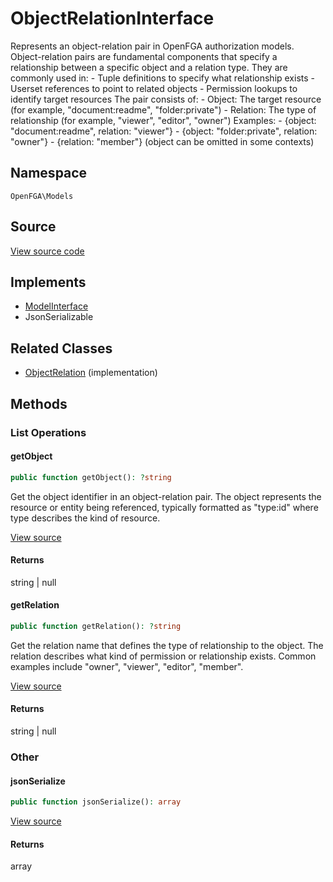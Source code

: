 # ObjectRelationInterface

Represents an object-relation pair in OpenFGA authorization models. Object-relation pairs are fundamental components that specify a relationship between a specific object and a relation type. They are commonly used in: - Tuple definitions to specify what relationship exists - Userset references to point to related objects - Permission lookups to identify target resources The pair consists of: - Object: The target resource (for example, &quot;document:readme&quot;, &quot;folder:private&quot;) - Relation: The type of relationship (for example, &quot;viewer&quot;, &quot;editor&quot;, &quot;owner&quot;) Examples: - {object: &quot;document:readme&quot;, relation: &quot;viewer&quot;} - {object: &quot;folder:private&quot;, relation: &quot;owner&quot;} - {relation: &quot;member&quot;} (object can be omitted in some contexts)

## Namespace
`OpenFGA\Models`

## Source
[View source code](https://github.com/evansims/openfga-php/blob/main/src/Models/ObjectRelationInterface.php)

## Implements
* [ModelInterface](ModelInterface.md)
* JsonSerializable

## Related Classes
* [ObjectRelation](Models/ObjectRelation.md) (implementation)



## Methods

                                                            
### List Operations
#### getObject


```php
public function getObject(): ?string
```

Get the object identifier in an object-relation pair. The object represents the resource or entity being referenced, typically formatted as &quot;type:id&quot; where type describes the kind of resource.

[View source](https://github.com/evansims/openfga-php/blob/main/src/Models/ObjectRelationInterface.php#L40)


#### Returns
string &#124; null

#### getRelation


```php
public function getRelation(): ?string
```

Get the relation name that defines the type of relationship to the object. The relation describes what kind of permission or relationship exists. Common examples include &quot;owner&quot;, &quot;viewer&quot;, &quot;editor&quot;, &quot;member&quot;.

[View source](https://github.com/evansims/openfga-php/blob/main/src/Models/ObjectRelationInterface.php#L50)


#### Returns
string &#124; null

### Other
#### jsonSerialize


```php
public function jsonSerialize(): array
```


[View source](https://github.com/evansims/openfga-php/blob/main/src/Models/ObjectRelationInterface.php#L56)


#### Returns
array

